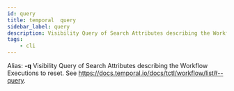 ```yaml
---
id: query
title: temporal  query
sidebar_label: query
description: Visibility Query of Search Attributes describing the Workflow Executions to reset.
tags:
    - cli
---
```


Alias: **-q**
Visibility Query of Search Attributes describing the Workflow Executions to reset. See https://docs.temporal.io/docs/tctl/workflow/list#--query.
